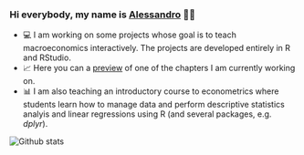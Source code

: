 ### Hi everybody, my name is [Alessandro](https://www.alessandrobramucci.com/) 👋😃

- 💻 I am working on some projects whose goal is to teach macroeconomics interactively. The projects are developed entirely in R and RStudio. 
- 📈 Here you can a [preview](https://wiposim-fiscalpolicy-course.netlify.app/) of one of the chapters I am currently working on.
- 📊 I am also teaching an introductory course to econometrics where students learn how to manage data and perform descriptive statistics analyis and linear regressions using R (and several packages, e.g. *dplyr*).

![Github stats](https://github-readme-stats.vercel.app/api?username=Alessandro1984&theme=highcontrast&show_icons=true&count_private=true)
